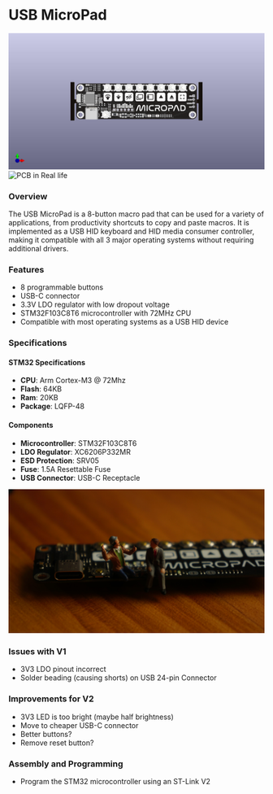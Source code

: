 **USB MicroPad**
=====================================
![PCB Render](<USB Keypad.jpg>)
![PCB in Real life](DSC05812.JPG)

### Overview

The USB MicroPad is a 8-button macro pad that can be used for a variety of applications, from productivity shortcuts to copy and paste macros. It is implemented as a USB HID keyboard and HID media consumer controller, making it compatible with all 3 major operating systems without requiring additional drivers.

### Features

* 8 programmable buttons
* USB-C connector
* 3.3V LDO regulator with low dropout voltage
* STM32F103C8T6 microcontroller with 72MHz CPU
* Compatible with most operating systems as a USB HID device

### Specifications

#### STM32 Specifications

* **CPU**: Arm Cortex-M3 @ 72Mhz
* **Flash**: 64KB
* **Ram**: 20KB
* **Package**: LQFP-48

#### Components

* **Microcontroller**: STM32F103C8T6
* **LDO Regulator**: XC6206P332MR
* **ESD Protection**: SRV05
* **Fuse**: 1.5A Resettable Fuse
* **USB Connector**: USB-C Receptacle

![alt text](DSC05815.JPG)

### Issues with V1

* 3V3 LDO pinout incorrect
* Solder beading (causing shorts) on USB 24-pin Connector

### Improvements for V2

* 3V3 LED is too bright (maybe half brightness)
* Move to cheaper USB-C connector
* Better buttons?
* Remove reset button?


### Assembly and Programming

* Program the STM32 microcontroller using an ST-Link V2